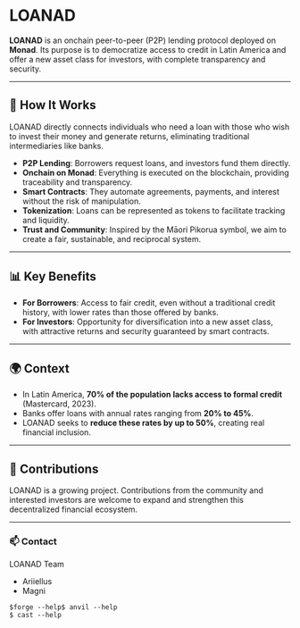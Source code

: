 # LOANAD

**LOANAD** is an onchain peer-to-peer (P2P) lending protocol deployed on **Monad**.
Its purpose is to democratize access to credit in Latin America and offer a new asset class for investors, with complete transparency and security.

---

## 🚀 How It Works

LOANAD directly connects individuals who need a loan with those who wish to invest their money and generate returns, eliminating traditional intermediaries like banks.

- **P2P Lending**: Borrowers request loans, and investors fund them directly.
- **Onchain on Monad**: Everything is executed on the blockchain, providing traceability and transparency.
- **Smart Contracts**: They automate agreements, payments, and interest without the risk of manipulation.
- **Tokenization**: Loans can be represented as tokens to facilitate tracking and liquidity.
- **Trust and Community**: Inspired by the Māori Pikorua symbol, we aim to create a fair, sustainable, and reciprocal system.

---

## 📊 Key Benefits

- **For Borrowers**: Access to fair credit, even without a traditional credit history, with lower rates than those offered by banks.
- **For Investors**: Opportunity for diversification into a new asset class, with attractive returns and security guaranteed by smart contracts.

---

## 🌍 Context

- In Latin America, **70% of the population lacks access to formal credit** (Mastercard, 2023).
- Banks offer loans with annual rates ranging from **20% to 45%**.
- LOANAD seeks to **reduce these rates by up to 50%**, creating real financial inclusion.

---

## 🤝 Contributions

LOANAD is a growing project.
Contributions from the community and interested investors are welcome to expand and strengthen this decentralized financial ecosystem.

---

### 📫 Contact

LOANAD Team
- Ariiellus
- Magni

```shell
$forge --help$ anvil --help
$ cast --help